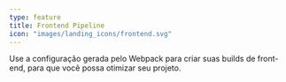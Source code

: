 ```yaml
---
type: feature
title: Frontend Pipeline
icon: "images/landing_icons/frontend.svg"
---
```


Use a configuração gerada pelo Webpack para criar suas builds de front-end, para que você possa otimizar seu projeto.